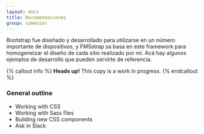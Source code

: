 ```yaml
---
layout: docs
title: Recomendaciones
group: comenzar
---
```


Bootstrap fue diseñado y desarrollado para utilizarse en un número importante de dispositivos, y FM5strap sa basa en este framework para homogeneizar el diseño de cada sitio realizado por mí. 
Acá hay algunos ejemplos de desarrollo que pueden servirte de referencia. 

{% callout info %}
**Heads up!** This copy is a work in progress.
{% endcallout %}

### General outline
- Working with CSS
- Working with Sass files
- Building new CSS components
- Ask in Slack